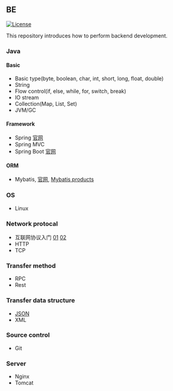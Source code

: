 ## BE
[![License](https://img.shields.io/badge/license-Apache%202-4EB1BA.svg)](https://www.apache.org/licenses/LICENSE-2.0.html)

This repository introduces how to perform backend development.

### Java
#### Basic
- Basic type(byte, boolean, char, int, short, long, float, double)
- String
- Flow control(if, else, while, for, switch, break)
- IO stream
- Collection(Map, List, Set)
- JVM/GC

#### Framework
- Spring [官网](https://spring.io/)
- Spring MVC
- Spring Boot [官网](https://projects.spring.io/spring-boot/)

#### ORM
- Mybatis, [官网](http://www.mybatis.org/mybatis-3/), [Mybatis products](http://blog.mybatis.org/p/products.html)

### OS
- Linux

### Network protocal
- 互联网协议入门 [01](http://www.ruanyifeng.com/blog/2012/05/internet_protocol_suite_part_i.html) [02](http://www.ruanyifeng.com/blog/2012/06/internet_protocol_suite_part_ii.html)
- HTTP
- TCP

### Transfer method
- RPC
- Rest

### Transfer data structure
- [JSON](http://www.json.org/json-zh.html)
- XML

### Source control
- Git

### Server
- Nginx
- Tomcat
